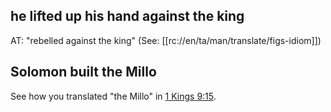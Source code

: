 ## he lifted up his hand against the king ##

AT: "rebelled against the king" (See: [[rc://en/ta/man/translate/figs-idiom]])

## Solomon built the Millo ##

See how you translated "the Millo" in [1 Kings 9:15](../09/15.md).